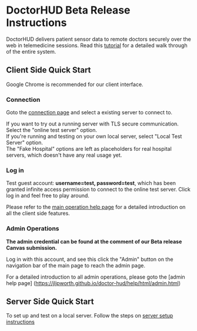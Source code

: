 # DoctorHUD Beta Release Instructions
DoctorHUD delivers patient sensor data to remote doctors securely over the web in telemedicine sessions. Read this [tutorial](https://jlipworth.github.io/doctor-hud/help/html/masterdoc.html#)   for a detailed walk through of the entire system. 

## Client Side Quick Start
Google Chrome is recommended for our client interface.
### Connection
Goto the [connection page](https://jlipworth.github.io/doctor-hud/) and select a existing server to connect to. 

If you want to try out a running server with TLS secure communication. Select the "online test server" option.  
If you're running and testing on your own local server, select "Local Test Server" option.  
The "Fake Hospital" options are left as placeholders for real hospital servers, which doesn't have any real usage yet.

### Log in 
Test guest account:   **username=test, password=test**, which has been granted infinite access permission to connect to the online test server. Click log in and feel free to play around.

Please refer to the [main operation help page](https://jlipworth.github.io/doctor-hud/help/html/mainoperation.html) for a detailed introduction on all the client side features. 

### Admin Operations
**The admin credential can be found at the comment of our Beta release Canvas submission.**

Log in with this account, and see this click the "Admin" button on the navigation bar of the main page to reach the admin page. 

For a detailed introduction to all admin operations, please goto the [admin help page]
(https://jlipworth.github.io/doctor-hud/help/html/admin.html)

## Server Side Quick Start
To set up and test on a local server. Follow the steps on [server setup instructions](https://jlipworth.github.io/doctor-hud/help/html/serversetup.html)
